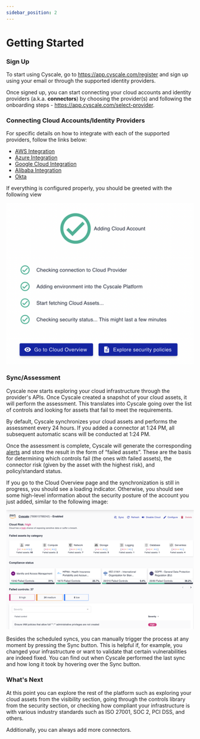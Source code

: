```yaml
---
sidebar_position: 2
---
```


# Getting Started

### Sign Up

To start using Cyscale, go to https://app.cyscale.com/register and sign up using your email or through the supported identity providers.

Once signed up, you can start connecting your cloud accounts and identity providers (a.k.a. **connectors**) by choosing the provider(s) and following the onboarding steps - https://app.cyscale.com/select-provider.

### Connecting Cloud Accounts/Identity Providers

For specific details on how to integrate with each of the supported providers, follow the links below:

- [AWS Integration](./connectors/aws.mdx)
- [Azure Integration](./connectors/azure.mdx)
- [Google Cloud Integration](./connectors/gcp.mdx)
- [Alibaba Integration](./connectors/alibaba.mdx)
- [Okta](./connectors/okta.mdx)

If everything is configured properly, you should be greeted with the following view

![Successfully added a connector](/img/add-cloud-account-success.png)

### Sync/Assessment

Cyscale now starts exploring your cloud infrastructure through the provider's APIs. Once Cyscale created a snapshot of your cloud assets, it will perform the assessment. This translates into Cyscale going over the list of controls and looking for assets that fail to meet the requirements.

By default, Cyscale synchronizes your cloud assets and performs the assessment every 24 hours. If you added a connector at 1:24 PM, all subsequent automatic scans will be conducted at 1:24 PM.

Once the assessment is complete, Cyscale will generate the corresponding [alerts](./security/alerts.md) and store the result in the form of “failed assets”. These are the basis for determining which controls fail (the ones with failed assets), the connector risk (given by the asset with the highest risk), and policy/standard status.

If you go to the Cloud Overview page and the synchronization is still in progress, you should see a loading indicator. Otherwise, you should see some high-level information about the security posture of the account you just added, similar to the following image:

![Cloud Overview Page](/img/cloud-overview.png)

Besides the scheduled syncs, you can manually trigger the process at any moment by pressing the Sync button. This is helpful if, for example, you changed your infrastructure or want to validate that certain vulnerabilities are indeed fixed. You can find out when Cyscale performed the last sync and how long it took by hovering over the Sync button.

### What's Next

At this point you can explore the rest of the platform such as exploring your cloud assets from the visibility section, going through the controls library from the security section, or checking how compliant your infrastructure is with various industry standards such as ISO 27001, SOC 2, PCI DSS, and others.

Additionally, you can always add more connectors.

